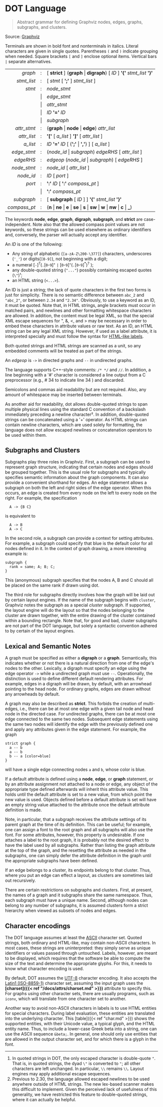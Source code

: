 # DOT Language
> Abstract grammar for defining Graphviz nodes, edges, graphs, subgraphs, and clusters.

Source: [Graphviz](https://www.graphviz.org/doc/info/lang.html)

Terminals are shown in bold font and nonterminals in italics.
Literal characters are given in single quotes.
Parentheses `(` and `)` indicate grouping when needed.
Square brackets `[` and `]` enclose optional items.
Vertical bars `|` separate alternatives.

<TABLE>
<TR>
  <TD STYLE="text-align: right;"><I>graph</I></TD>
  <TD>:</TD>
  <TD>[ <B>strict</B> ] (<B>graph</B> | <B>digraph</B>) [ <I>ID</I> ] <B>'{'</B> <I>stmt_list</I> <B>'}'</B></TD>
</TR>
<TR>
  <TD STYLE="text-align: right;"><I>stmt_list</I></TD>
  <TD>:</TD>
  <TD>[ <I>stmt</I> [ <B>';'</B> ] <I>stmt_list</I> ]</TD>
</TR>
<TR>
  <TD STYLE="text-align: right;"><I>stmt</I></TD>
  <TD>:</TD>
  <TD><I>node_stmt</I></TD>
</TR>
<TR>
  <TD></TD>
  <TD>|</TD>
  <TD><I>edge_stmt</I></TD>
</TR>
<TR>
  <TD></TD>
  <TD>|</TD>
  <TD><I>attr_stmt</I></TD>
</TR>
<TR>
  <TD></TD>
  <TD>|</TD>
  <TD><I>ID</I> <B>'='</B> <I>ID</I></TD>
</TR>
<TR>
  <TD></TD>
  <TD>|</TD>
  <TD><I>subgraph</I></TD>
</TR>
<TR>
  <TD STYLE="text-align: right;"><I>attr_stmt</I></TD>
  <TD>:</TD>
  <TD>(<B>graph</B> | <B>node</B> | <B>edge</B>) <I>attr_list</I></TD>
</TR>
<TR>
  <TD STYLE="text-align: right;"><I>attr_list</I></TD>
  <TD>:</TD>
  <TD><B>'['</B> [ <I>a_list</I> ] <B>']'</B> [ <I>attr_list</I> ]</TD>
</TR>
<TR>
  <TD STYLE="text-align: right;"><I>a_list</I></TD>
  <TD>:</TD>
  <TD><I>ID</I> <B>'='</B> <I>ID</I> [ (<B>';'</B> | <B>','</B>) ] [ <I>a_list</I> ]</TD>
</TR>
<TR>
  <TD STYLE="text-align: right;"><I>edge_stmt</I></TD>
  <TD>:</TD>
  <TD>(<I>node_id</I> | <I>subgraph</I>) <I>edgeRHS</I> [ <I>attr_list</I> ]</TD>
</TR>
<TR>
  <TD STYLE="text-align: right;"><I>edgeRHS</I></TD>
  <TD>:</TD>
  <TD><I>edgeop</I> (<I>node_id</I> | <I>subgraph</I>) [ <I>edgeRHS</I> ]</TD>
</TR>
<TR>
  <TD STYLE="text-align: right;"><I>node_stmt</I></TD>
  <TD>:</TD>
  <TD><I>node_id</I> [ <I>attr_list</I> ]</TD>
</TR>
<TR>
  <TD STYLE="text-align: right;"><I>node_id</I></TD>
  <TD>:</TD>
  <TD><I>ID</I> [ <I>port</I> ]</TD>
</TR>
<TR>
  <TD STYLE="text-align: right;"><I>port</I></TD>
  <TD>:</TD>
  <TD><B>':'</B> <I>ID</I> [ <B>':'</B> <I>compass_pt</I> ]</TD>
</TR>
<TR>
  <TD></TD>
  <TD>|</TD>
  <TD><B>':'</B> <I>compass_pt</I></TD>
</TR>
<TR>
  <TD STYLE="text-align: right;"><I>subgraph</I></TD>
  <TD>:</TD>
  <TD>[ <B>subgraph</B> [ <I>ID</I> ] ] <B>'{'</B> <I>stmt_list</I> <B>'}'</B></TD>
</TR>
<TR>
  <TD STYLE="text-align: right;"><I>compass_pt</I></TD>
  <TD>:</TD>
  <TD>(<B>n</B> | <B>ne</B> | <B>e</B> | <B>se</B> | <B>s</B> | <B>sw</B> | <B>w</B> | <B>nw</B> | <B>c</B> | <B>_</B>)</TD>
</TR>
</TABLE>

The keywords **node**, **edge**, **graph**, **digraph**, **subgraph**, and **strict** are case-independent.
Note also that the allowed compass point values are not keywords, so
these strings can be used elsewhere as ordinary identifiers and, conversely,
the parser will actually accept any identifier.

An _ID_ is one of the following:

*   Any string of alphabetic (`[a-zA-Z\200-\377]`) characters, underscores (`'_'`) or
    digits(`[0-9]`), not beginning with a digit;
*   a numeral [<code>-</code>]<sup>?</sup>(<code>.</code>[<code>0</code>-<code>9</code>]⁺  `|` [<code>0</code>-<code>9</code>]⁺(<code>.</code>[<code>0</code>-<code>9</code>]<sup>*</sup>)<sup>?</sup> );
*   any double-quoted string (`"..."`) possibly containing escaped
    quotes (`\"`)¹;
*   an HTML string (`<...>`).

An ID is just a string; the lack of quote characters in the first two
forms is just for simplicity. There is no semantic difference between
`abc_2` and `"abc_2"`, or between `2.34` and `"2.34"`. Obviously, to use a keyword as an ID, it must be quoted.
Note that, in HTML strings, angle
brackets must occur in matched pairs, and newlines and other formatting whitespace
characters are allowed.
In addition, the content must be legal XML, so that the special XML
escape sequences for &quot;, &amp;, &lt;, and &gt; may be necessary
in order to embed these characters in attribute values or raw text.
As an ID, an HTML string can be any legal XML string. However, if used
as a label attribute, it is interpreted specially and must follow the syntax
for [HTML-like labels](/doc/info/shapes.html#html).

Both quoted strings and HTML strings are scanned as a unit, so
any embedded comments will be treated as part of the strings.

An _edgeop_ is `->` in directed graphs and `--` in
undirected graphs.

The language supports C++-style comments: `/* */` and `//`.
In addition, a line beginning with a '#' character is considered a line
output from a C preprocessor (e.g., #  34 to indicate line 34 ) and discarded.

Semicolons and commas aid readability but are not required.
Also, any amount of whitespace may be inserted between terminals.

As another aid for readability, dot allows double-quoted strings to
span multiple physical lines using the standard C convention of a
backslash immediately preceding a newline character². In addition,
double-quoted strings can be concatenated using a '+' operator.
As HTML strings can contain newline characters, which are used solely for
formatting, the language does not allow escaped newlines or
concatenation operators to be used within them.

## Subgraphs and Clusters

Subgraphs play three roles in Graphviz. First, a subgraph can be used to
represent graph structure, indicating that certain nodes and edges should
be grouped together. This is the usual role for subgraphs
and typically specifies semantic information about the graph components.
It can also provide a convenient shorthand for edges. An edge statement allows
a subgraph on both the left and right sides of the edge operator.
When this occurs, an edge is created from every node on the left to every node
on the right. For example, the specification

```
  A -> {B C}
```

is equivalent to

```
  A -> B
  A -> C
```

In the second role, a subgraph can provide a context for setting attributes.
For example, a subgraph could specify that blue
is the default color for all nodes defined in it.
In the context of
graph drawing, a more interesting example is:

```
subgraph { 
  rank = same; A; B; C; 
} 
```

This (anonymous) subgraph specifies that the nodes A, B and C
should all be placed on the same rank if drawn using dot.

The third role for subgraphs directly involves how the graph
will be laid out by certain layout engines. If the name of
the subgraph begins with `cluster`, Graphviz notes the subgraph as
a special _cluster_ subgraph. If supported, the layout engine will
do the layout so that the nodes belonging to the cluster are drawn together,
with the entire drawing of the cluster contained within a bounding rectangle.
Note that, for good and bad, cluster subgraphs are not part of the
DOT language, but solely a syntactic convention adhered to by
certain of the layout engines.

## Lexical and Semantic Notes

A graph must be specified as either a **digraph** or a **graph**.
Semantically, this indicates whether or not there is a natural direction from
one of the edge's nodes to the other.
Lexically, a digraph must specify an edge using the edge operator `->`
while a undirected graph must use `--`.
Operationally, the distinction is used to define different default rendering
attributes. For example, edges in a digraph will be drawn, by default, with
an arrowhead pointing to the head node. For ordinary graphs, edges are drawn
without any arrowheads by default.

A graph may also be described as **strict**.
This forbids the creation of multi-edges, i.e., there can be at most one
edge with a given tail node and head node in the directed case. For undirected
graphs, there can be at most one
edge connected to the same two nodes. Subsequent edge statements using
the same two nodes will identify the edge with the previously defined one
and apply any attributes given in the edge statement.
For example, the graph

```
strict graph { 
  a -- b
  a -- b
  b -- a [color=blue]
} 
```

will have a single edge connecting nodes `a` and `b`,
whose color is blue.

If a default attribute is
defined using a **node**, **edge**, or **graph** statement,
or by an attribute assignment not attached to a node or edge, any object of the
appropriate type defined afterwards will inherit this attribute value.
This holds until the default attribute is set to a new value, from which
point the new value is used. Objects defined before a default attribute
is set will have an empty string value attached to the attribute once
the default attribute definition is made.

Note, in particular, that a subgraph receives the attribute settings of
its parent graph at the time of its definition. This can be useful; for
example, one can assign a font to the root graph and all subgraphs will
also use the font. For some attributes, however, this property is
undesirable. If one attaches a label to the root graph, it is probably
not the desired effect to have the label used by all subgraphs. Rather
than listing the graph attribute at the top of the graph, and the
resetting the attribute as needed in the subgraphs, one can simply defer
the attribute definition in the graph until the appropriate subgraphs
have been defined.

If an edge belongs to a cluster, its endpoints belong to that cluster.
Thus, where you put an edge can effect a layout, as clusters are sometimes
laid out recursively.

There are certain restrictions on subgraphs and clusters. First, at
present, the names of a graph and it subgraphs share the same namespace.
Thus, each subgraph must have a unique name. Second, although nodes
can belong to any number of subgraphs, it is assumed clusters form
a strict hierarchy when viewed as subsets of nodes and edges.

## Character encodings

The DOT language assumes at least the [ASCII](https://en.wikipedia.org/wiki/ASCII) character set.
Quoted strings, both ordinary and HTML-like, may contain non-ASCII characters.
In most cases, these strings are uninterpreted: they simply serve as
unique identifiers or values passed through untouched. Labels, however,
are meant to be displayed, which requires that the software be able to
compute the size of the text and determine the appropriate glyphs.
For this, it needs to know what character encoding is used.

By default, DOT assumes the [UTF-8](https://en.wikipedia.org/wiki/UTF-8) character encoding. It also accepts
the [Latin1 (ISO-8859-1)](https://en.wikipedia.org/wiki/ISO/IEC_8859-1) character set, assuming the input graph uses
the **[charset]({{< ref "/docs/attrs/charset.md" >}})** attribute to
specify this. For graphs using other
character sets, there are usually programs, such as `iconv`, which
will translate from one character set to another.

Another way to avoid non-ASCII characters in labels is to use HTML entities
for special characters. During label evaluation, these entities are
translated into the underlying character. This
[table]({{< ref "char.md" >}}) shows the supported entities, with their Unicode value, a typical
glyph, and the HTML entity name. Thus, to include a lower-case Greek beta
into a string, one can use the ASCII sequence `&beta;`.
In general, one should only use entities that are allowed in the output
character set, and for which there is a glyph in the font.

---

1. In quoted strings in DOT, the only escaped character is double-quote
   `"`. That is, in quoted strings, the dyad `\"` is converted to `"`; all other
   characters are left unchanged. In particular, `\\` remains `\\`. Layout
   engines may apply additional escape sequences.
2. Previous to 2.30, the language allowed escaped newlines to be used anywhere outside
   of HTML strings. The new lex-based scanner makes this difficult to implement. Given the
   perceived lack of usefulness of this generality, we have restricted this feature to
   double-quoted strings, where it can actually be helpful.
